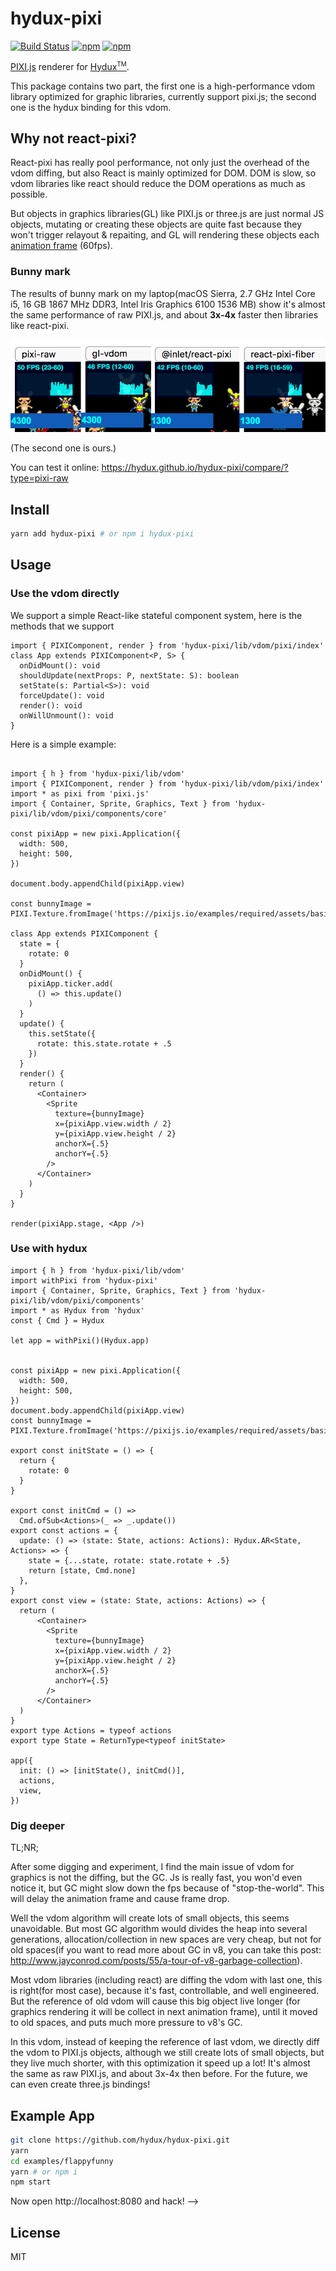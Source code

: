 # hydux-pixi


[![Build Status](https://travis-ci.org/hydux/hydux-pixi.svg?branch=master)](https://travis-ci.org/hydux/hydux-pixi) [![npm](https://img.shields.io/npm/v/hydux-pixi.svg)](https://www.npmjs.com/package/hydux-pixi) [![npm](https://img.shields.io/npm/dm/hydux-pixi.svg)](https://www.npmjs.com/package/hydux-pixi)

[PIXI.js](https://pixijs.io/) renderer for [Hydux<sup style="font-size: 10px;">TM</sup>](https://github.com/hydux/hydux).

This package contains two part, the first one is a high-performance vdom library optimized for graphic libraries, currently support pixi.js; the second one is the hydux binding for this vdom.

## Why not react-pixi?

React-pixi has really pool performance, not only just the overhead of the vdom diffing, but also React is mainly optimized for DOM. DOM is slow, so vdom libraries like react should reduce the DOM operations as much as possible.

But objects in graphics libraries(GL) like PIXI.js or three.js are just normal JS objects, mutating or creating these objects are quite fast because they won't trigger relayout & repaiting, and GL will rendering these objects each [animation frame](https://developer.mozilla.org/en-US/docs/Web/API/window/requestAnimationFrame) (60fps).

### Bunny mark

The results of bunny mark on my laptop(macOS Sierra, 2.7 GHz Intel Core i5, 16 GB 1867 MHz DDR3, Intel Iris Graphics 6100 1536 MB) show it's almost the same performance of raw PIXI.js, and about **3x-4x** faster then libraries like react-pixi.

![](https://github.com/hydux/hydux-pixi/raw/master/docs/media/compare.png)

(The second one is ours.)

You can test it online: https://hydux.github.io/hydux-pixi/compare/?type=pixi-raw


## Install

```sh
yarn add hydux-pixi # or npm i hydux-pixi
```

## Usage

### Use the vdom directly

We support a simple React-like stateful component system, here is the methods that we support

```tsx
import { PIXIComponent, render } from 'hydux-pixi/lib/vdom/pixi/index'
class App extends PIXIComponent<P, S> {
  onDidMount(): void
  shouldUpdate(nextProps: P, nextState: S): boolean
  setState(s: Partial<S>): void
  forceUpdate(): void
  render(): void
  onWillUnmount(): void
}

```

Here is a simple example:

```tsx

import { h } from 'hydux-pixi/lib/vdom'
import { PIXIComponent, render } from 'hydux-pixi/lib/vdom/pixi/index'
import * as pixi from 'pixi.js'
import { Container, Sprite, Graphics, Text } from 'hydux-pixi/lib/vdom/pixi/components/core'

const pixiApp = new pixi.Application({
  width: 500,
  height: 500,
})

document.body.appendChild(pixiApp.view)

const bunnyImage = PIXI.Texture.fromImage('https://pixijs.io/examples/required/assets/basics/bunny.png')

class App extends PIXIComponent {
  state = {
    rotate: 0
  }
  onDidMount() {
    pixiApp.ticker.add(
      () => this.update()
    )
  }
  update() {
    this.setState({
      rotate: this.state.rotate + .5
    })
  }
  render() {
    return (
      <Container>
        <Sprite
          texture={bunnyImage}
          x={pixiApp.view.width / 2}
          y={pixiApp.view.height / 2}
          anchorX={.5}
          anchorY={.5}
        />
      </Container>
    )
  }
}

render(pixiApp.stage, <App />)
```

### Use with hydux

```tsx
import { h } from 'hydux-pixi/lib/vdom'
import withPixi from 'hydux-pixi'
import { Container, Sprite, Graphics, Text } from 'hydux-pixi/lib/vdom/pixi/components'
import * as Hydux from 'hydux'
const { Cmd } = Hydux

let app = withPixi()(Hydux.app)


const pixiApp = new pixi.Application({
  width: 500,
  height: 500,
})
document.body.appendChild(pixiApp.view)
const bunnyImage = PIXI.Texture.fromImage('https://pixijs.io/examples/required/assets/basics/bunny.png')

export const initState = () => {
  return {
    rotate: 0
  }
}

export const initCmd = () =>
  Cmd.ofSub<Actions>(_ => _.update())
export const actions = {
  update: () => (state: State, actions: Actions): Hydux.AR<State, Actions> => {
    state = {...state, rotate: state.rotate + .5}
    return [state, Cmd.none]
  },
}
export const view = (state: State, actions: Actions) => {
  return (
      <Container>
        <Sprite
          texture={bunnyImage}
          x={pixiApp.view.width / 2}
          y={pixiApp.view.height / 2}
          anchorX={.5}
          anchorY={.5}
        />
      </Container>
  )
}
export type Actions = typeof actions
export type State = ReturnType<typeof initState>

app({
  init: () => [initState(), initCmd()],
  actions,
  view,
})
```

### Dig deeper

TL;NR;

After some digging and experiment, I find the main issue of vdom for graphics is not the diffing, but the GC. Js is really fast, you won'd even notice it, but GC might slow down the fps because of "stop-the-world". This will delay the animation frame and cause frame drop.

Well the vdom algorithm will create lots of small objects, this seems unavoidable. But most GC algorithm would divides the heap into several generations, allocation/collection in new spaces are very cheap, but not for old spaces(if you want to read more about GC in v8, you can take this post: <http://www.jayconrod.com/posts/55/a-tour-of-v8-garbage-collection>).

Most vdom libraries (including react) are diffing the vdom with last one, this is right(for most case), because it's fast, controllable, and well engineered. But the reference of old vdom will cause this big object live longer (for graphics rendering it will be collect in next animation frame), until it moved to old spaces, and puts much more pressure to v8's GC.

In this vdom, instead of keeping the reference of last vdom, we directly diff the vdom to PIXI.js objects, although we still create lots of small objects, but they live much shorter, with this optimization it speed up a lot! It's almost the same as raw PIXI.js, and about 3x-4x then before. For the future, we can even create three.js bindings!

## Example App

```sh
git clone https://github.com/hydux/hydux-pixi.git
yarn
cd examples/flappyfunny
yarn # or npm i
npm start
```

Now open http://localhost:8080 and hack! -->

## License

MIT
